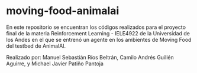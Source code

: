 # moving-food-animalai

En este repositorio se encuentran los códigos realizados para el proyecto final de la materia Reinforcement Learning - IELE4922 de la Universidad de los Andes en el que se entrenó un agente en los ambientes de Moving Food del testbed de AnimalAI. 


Realizado por:
Manuel Sebastián Ríos Beltrán,
Camilo Andrés Guillén Aguirre,
y Michael Javier Patiño Pantoja
